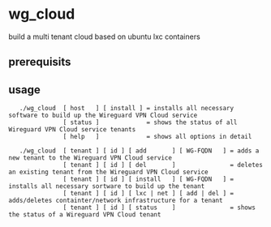 # wg_cloud
build a multi tenant cloud based on ubuntu lxc containers

## prerequisits


## usage

       ./wg_cloud  [ host   ] [ install ] = installs all necessary software to build up the Wireguard VPN Cloud service
                   [ status ]             = shows the status of all Wireguard VPN Cloud service tenants
                   [ help   ]             = shows all options in detail

       ./wg_cloud  [ tenant ] [ id ] [ add       ] [ WG-FQDN   ] = adds a new tenant to the Wireguard VPN Cloud service
                   [ tenant ] [ id ] [ del       ]               = deletes an existing tenant from the Wireguard VPN Cloud service
                   [ tenant ] [ id ] [ install   ] [ WG-FQDN   ] = installs all necessary sortware to build up the tenant
                   [ tenant ] [ id ] [ lxc | net ] [ add | del ] = adds/deletes containter/network infrastructure for a tenant
                   [ tenant ] [ id ] [ status    ]               = shows the status of a Wireguard VPN Cloud tenant
